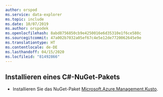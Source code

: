 ```yaml
---
author: orspod
ms.service: data-explorer
ms.topic: include
ms.date: 10/07/2019
ms.author: orspodek
ms.openlocfilehash: 8abd8756850cb9e4250016e6d35310e1f6ce580c
ms.sourcegitcommit: 47a002b7032a05ef67c4e5e12de7720062645e9e
ms.translationtype: HT
ms.contentlocale: de-DE
ms.lasthandoff: 04/15/2020
ms.locfileid: "81492866"
---
```

## <a name="install-c-nuget"></a>Installieren eines C#-NuGet-Pakets

* Installieren Sie das NuGet-Paket [Microsoft.Azure.Management.Kusto](https://www.nuget.org/packages/Microsoft.Azure.Management.Kusto/).